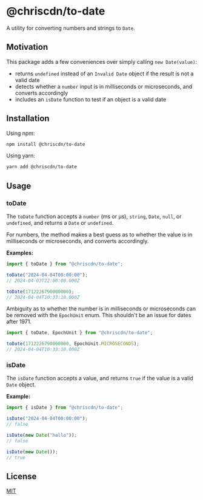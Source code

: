 # @chriscdn/to-date

A utility for converting numbers and strings to `Date`.

## Motivation

This package adds a few conveniences over simply calling `new Date(value)`:

- returns `undefined` instead of an `Invalid Date` object if the result is not a valid date
- detects whether a `number` input is in milliseconds or microseconds, and converts accordingly
- includes an `isDate` function to test if an object is a valid date

## Installation

Using npm:

```bash
npm install @chriscdn/to-date
```

Using yarn:

```bash
yarn add @chriscdn/to-date
```

## Usage

### toDate

The `toDate` function accepts a `number` (ms or μs), `string`, `Date`, `null`, or `undefined`, and returns a `Date` or `undefined`.

For numbers, the method makes a best guess as to whether the value is in milliseconds or microseconds, and converts accordingly.

**Examples:**

```js
import { toDate } from "@chriscdn/to-date";

toDate("2024-04-04T00:00:00");
// 2024-04-03T22:00:00.000Z

toDate(1712226790000000);
// 2024-04-04T10:33:10.000Z
```

Ambiguity as to whether the number is in milliseconds or microseconds can be removed with the `EpochUnit` enum. This shouldn't be an issue for dates after 1971.

```js
import { toDate, EpochUnit } from "@chriscdn/to-date";

toDate(1712226790000000, EpochUnit.MICROSECONDS);
// 2024-04-04T10:33:10.000Z
```

### isDate

The `isDate` function accepts a value, and returns `true` if the value is a valid `Date` object.

**Example:**

```js
import { isDate } from "@chriscdn/to-date";

isDate("2024-04-04T00:00:00");
// false

isDate(new Date("hello"));
// false

isDate(new Date());
// true
```

## License

[MIT](LICENSE)
